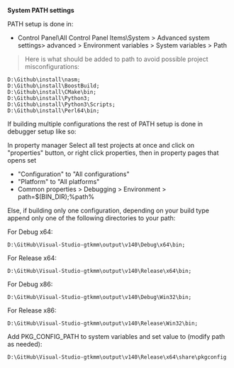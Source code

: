 **System PATH settings**

PATH setup is done in:
* Control Panel\All Control Panel Items\System > Advanced system settings> advanced > Environment variables > System variables > Path

>Here is what should be added to path to avoid possible project misconfigurations:

	D:\Github\install\nasm;
	D:\Github\install\BoostBuild;
	D:\Github\install\CMake\bin;
	D:\Github\install\Python3;
	D:\Github\install\Python3\Scripts;
	D:\Github\install\Perl64\bin;
	
If building multiple configurations the rest of PATH setup is done
in debugger setup like so:

In property manager Select all test projects at once and click on "properties"
button, or right click properties, then in property pages that opens set
* "Configuration" to "All configurations"
* "Platform" to "All platforms"
* Common properties > Debugging > Environment > path=$(BIN_DIR);%path%

Else, if building only one configuration,
depending on your build type append only one of the following
directories to your path:

For Debug x64:

	D:\GitHub\Visual-Studio-gtkmm\output\v140\Debug\x64\bin;
	
For Release x64:

	D:\GitHub\Visual-Studio-gtkmm\output\v140\Release\x64\bin;
	
For Debug x86:

	D:\GitHub\Visual-Studio-gtkmm\output\v140\Debug\Win32\bin;
	
For Release x86:

	D:\GitHub\Visual-Studio-gtkmm\output\v140\Release\Win32\bin;


Add PKG_CONFIG_PATH to system variables and set value to (modify path as needed):
	
	D:\GitHub\Visual-Studio-gtkmm\output\v140\Release\x64\share\pkgconfig
	